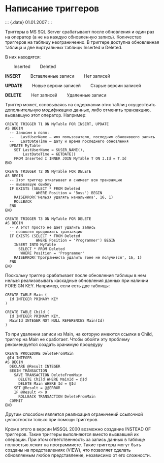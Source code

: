 Написание триггеров
===================

::: {.date}
01.01.2007
:::

Триггеры в MS SQL Server срабатывают после обновления и один раз на
оператор (а не на каждую обновленную запись). Количество триггеров на
таблицу неограниченно. В триггере доступна обновленная таблица и две
виртуальных таблицы Inserted и Deleted.

В них находятся:

       Inserted        Deleted      

**INSERT**        Вставленные записи        Нет записей      

**UPDATE**        Новые версии записей        Старые версии записей    
 

**DELETE**        Нет записей        Удаленные записи      

Триггер может, основываясь на содержании этих таблиц осуществить
дополнительную модификацию данных, либо отменить транзакцию, вызвавшую
этот оператор. Например:

    CREATE TRIGGER T1 ON MyTable FOR INSERT, UPDATE 
    AS BEGIN
      -- Заносим в поля:
      --   LastUserName – имя пользователя, последним обновившего запись
      --   LastDateTime – дату и время последнего обновления
      UPDATE MyTable
        SET LastUserName = SUSER_NAME(),
            LastDateTime = GETDATE()
        FROM Inserted I INNER JOIN MyTable T ON I.Id = T.Id
    END

    CREATE TRIGGER T2 ON MyTable FOR DELETE
    AS BEGIN
      -- Этот триггер откатывает и снимает всю транзакцию
      -- вызвавшую ошибку
      IF EXISTS (SELECT * FROM Deleted 
                  WHERE Position = 'Boss') BEGIN
        RAISERROR('Нельзя удалять начальника', 16, 1)
        ROLLBACK
      END
    END

    CREATE TRIGGER T3 ON MyTable FOR DELETE
    AS BEGIN
      -- А этот просто не дает удалить запись
      -- позволяя продолжить транзакцию
      IF EXISTS (SELECT * FROM Deleted 
                  WHERE Position = 'Programmer') BEGIN
        INSERT INTO MyTable 
          SELECT * FROM Deleted 
           WHERE Position = 'Programmer'
        RAISERROR('Программиста удалить тоже не получится', 16, 1)
      END
    END

Поскольку триггер срабатывает после обновления таблицы в нем нельзя
реализовывать каскадные обновления данных при наличии FOREIGN KEY.
Например, если есть две таблицы:

    CREATE TABLE Main (
      Id INTEGER PRIMARY KEY
    )

    CREATE TABLE Child (
      Id INTEGER PRIMARY KEY,
      MainId INTEGER NOT NULL REFERENCES Main(Id)
    )

То при удалении записи из Main, на которую имеются ссылки в Child,
триггер на Main не сработает. Чтобы обойти эту проблему рекомендуется
создать хранимую процедуру

    CREATE PROCEDURE DeleteFromMain
     @Id INTEGER
    AS BEGIN
      DECLARE @Result INTEGER
      BEGIN TRANSACTION
        SAVE TRANSACTION DeleteFromMain
          DELETE Child WHERE MainId = @Id
          DELETE Main WHERE Id = @Id
        SET @Result = @@ERROR
        IF @Result <> 0
          ROLLBACK TRANSACTION DeleteFromMain
      COMMIT
    END

Другим способом является реализация ограничений ссылочной целостности
только при помощи триггеров.

Кроме этого в версии MSSQL 2000 возможно создание INSTEAD OF триггеров.
Такие триггеры выполняются вместо вызвавшей их операции. При этом
ответственность за запись данных в таблице полностью лежит на
программисте. Такие триггеры могут быть созданы на представлениях
(VIEW), что позволяет сделать обновляемым любое представление,
независимо от его сложности.
